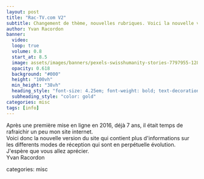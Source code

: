 ```yaml
---
layout: post
title: "Rac-TV.com V2"
subtitle: Changement de thème, nouvelles rubriques. Voici la nouvelle version du site
author: Yvan Racordon
banner:
  video: 
  loop: true
  volume: 0.8
  start_at: 8.5
  image: assets/images/banners/pexels-swisshumanity-stories-7797955-1280x720-30fps.mp4
  opacity: 0.618
  background: "#000"
  height: "100vh"
  min_height: "38vh"
  heading_style: "font-size: 4.25em; font-weight: bold; text-decoration: underline"
  subheading_style: "color: gold"
categories: misc
tags: [info]
---
```


Après une première mise en ligne en 2016, déjà 7 ans, il était temps de rafraichir un peu mon site internet.
<br />
Voici donc la nouvelle version du site qui contient plus d'informations sur les differents modes de réception qui sont en perpétuelle évolution.<br />
J'espère que vous allez aprécier.
<br />
Yvan Racordon


categories: misc
